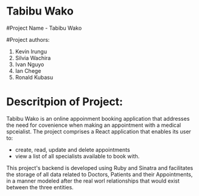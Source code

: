 # Tabibu Wako

#Project Name - Tabibu Wako

#Project authors:

1. Kevin Irungu
2. Silvia Wachira
3. Ivan Nguyo
3. Ian Chege
4. Ronald Kubasu

# Descritpion of Project:

Tabibu Wako is an online appoinment booking application that addresses the need for covenience when making an appointment with a medical spceialist. The project comprises a React application that enables its user to:
 - create, read, update and delete appointments
 - view a list of all specialists available to book with. 

This project's backend is developed using Ruby and Sinatra and facilitates the storage of all data related to Doctors, Patients and their Appointments, in a manner modeled after the real worl relationships that would exist between the three entities. 
